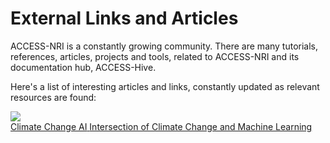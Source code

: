 # External Links and Articles

ACCESS-NRI is a constantly growing community. There are many tutorials, references, articles, projects and tools, related to ACCESS-NRI and its documentation hub, ACCESS-Hive.

Here's a list of interesting articles and links, constantly updated as relevant resources are found: 

<div class="card-container">
    <a href="https://www.climatechange.ai" target="_blank" class="horizontal-card">
        <div class="card-image-container">
            <img src="/assets/climate-change-ai.jpg" class="white-background"></img> 
        </div>
        <div class="card-text-container">
            <span class="bold" >Climate Change AI</span>
            <span>
                Intersection of Climate Change and Machine Learning
            </span>
        </div>
    </a>
</div>

